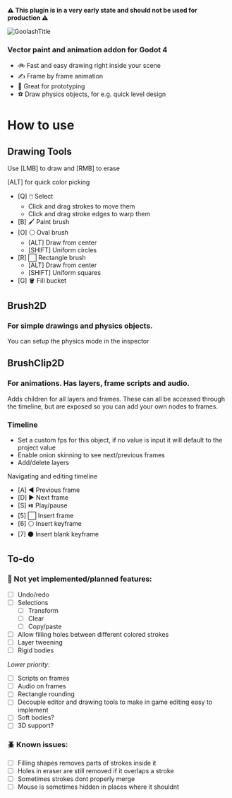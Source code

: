 **⚠️ This plugin is in a very early state and should not be used for production ⚠️**


![GoolashTitle](https://github.com/GuyUnger/Goolash/assets/7023847/0843ade0-ae36-4444-99a1-b96f3c4ae770)

### Vector paint and animation addon for Godot 4 

- 🚲 Fast and easy drawing right inside your scene
- ✍️ Frame by frame animation
- 🧪 Great for prototyping
- ⚽ Draw physics objects, for e.g. quick level design


# How to use

## Drawing Tools
Use [LMB] to draw and [RMB] to erase

[ALT] for quick color picking
- [Q] 🖱️ Select
  - Click and drag strokes to move them
  - Click and drag stroke edges to warp them
- [B] 🖌️ Paint brush
- [O] ⚪ Oval brush
   - [ALT] Draw from center
   - [SHIFT] Uniform circles
- [R] ⬜ Rectangle brush
   - [ALT] Draw from center
   - [SHIFT] Uniform squares
- [G] 🪣 Fill bucket

## Brush2D
### For simple drawings and physics objects.

You can setup the physics mode in the inspector

## BrushClip2D
### For animations. Has layers, frame scripts and audio.
Adds children for all layers and frames. These can all be accessed through the timeline, but are exposed so you can add your own nodes to frames.

### Timeline
 - Set a custom fps for this object, if no value is input it will default to the project value
 - Enable onion skinning to see next/previous frames
 - Add/delete layers

Navigating and editing timeline
 - [A] ◀️ Previous frame
 - [D] ▶️ Next frame
 - [S] ⏯️ Play/pause
 - [5] ⬜ Insert frame
 - [6] ⚪ Insert keyframe
 - [7] ⚫ Insert blank keyframe


## To-do
### 📝 Not yet implemented/planned features:
- [ ] Undo/redo
- [ ] Selections
  - [ ] Transform
  - [ ] Clear
  - [ ] Copy/paste
- [ ] Allow filling holes between different colored strokes
- [ ] Layer tweening
- [ ] Rigid bodies

*Lower priority:*
- [ ] Scripts on frames
- [ ] Audio on frames
- [ ] Rectangle rounding
- [ ] Decouple editor and drawing tools to make in game editing easy to implement
- [ ] Soft bodies?
- [ ] 3D support?

### 🪲 Known issues:
- [ ] Filling shapes removes parts of strokes inside it
- [ ] Holes in eraser are still removed if it overlaps a stroke
- [ ] Sometimes strokes dont properly merge
- [ ] Mouse is sometimes hidden in places where it shouldnt
